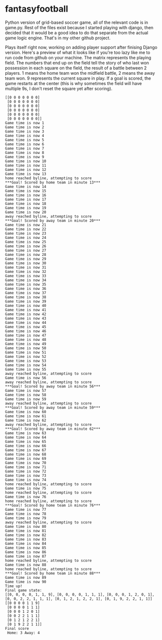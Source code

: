 # fantasyfootball

Python version of grid-based soccer game, all of the relevant code is in game.py. Rest of the files exist because I started playing with django, then decided that it would be a good idea to do that separate from the actual game logic engine. That's in my other github project.

Plays itself right now, working on adding player support after finising Django version. Here's a preview of what it looks like if you're too lazy like me to run code from github on your machine. The matrix represents the playing field. The numbers that end up on the field tell the story of who last won possession in each square on the field, the result of a battle between 2 players. 1 means the home team won the midfield battle, 2 means the away team won. 9 represents the current square in play. If a goal is scored, the game restarts at the center (this is why sometimes the field will have multiple 9s, I don't reset the square yet after scoring).

	[[0 0 0 0 0 0 0]
	 [0 0 0 0 0 0 0]
	 [0 0 0 0 0 0 0]
	 [0 0 0 0 0 0 0]
	 [0 0 0 0 0 0 0]
	 [0 0 0 0 0 0 0]]
	Game time is now 1
	Game time is now 2
	Game time is now 3
	Game time is now 4
	Game time is now 5
	Game time is now 6
	Game time is now 7
	Game time is now 8
	Game time is now 9
	Game time is now 10
	Game time is now 11
	Game time is now 12
	Game time is now 13
	home reached byline, attempting to score
	***Goal! Scored by home team in minute 13***
	Game time is now 14
	Game time is now 15
	Game time is now 16
	Game time is now 17
	Game time is now 18
	Game time is now 19
	Game time is now 20
	away reached byline, attempting to score
	***Goal! Scored by away team in minute 20***
	Game time is now 21
	Game time is now 22
	Game time is now 23
	Game time is now 24
	Game time is now 25
	Game time is now 26
	Game time is now 27
	Game time is now 28
	Game time is now 29
	Game time is now 30
	Game time is now 31
	Game time is now 32
	Game time is now 33
	Game time is now 34
	Game time is now 35
	Game time is now 36
	Game time is now 37
	Game time is now 38
	Game time is now 39
	Game time is now 40
	Game time is now 41
	Game time is now 42
	Game time is now 43
	Game time is now 44
	Game time is now 45
	Game time is now 46
	Game time is now 47
	Game time is now 48
	Game time is now 49
	Game time is now 50
	Game time is now 51
	Game time is now 52
	Game time is now 53
	Game time is now 54
	Game time is now 55
	away reached byline, attempting to score
	Game time is now 56
	away reached byline, attempting to score
	***Goal! Scored by away team in minute 56***
	Game time is now 57
	Game time is now 58
	Game time is now 59
	away reached byline, attempting to score
	***Goal! Scored by away team in minute 59***
	Game time is now 60
	Game time is now 61
	Game time is now 62
	away reached byline, attempting to score
	***Goal! Scored by away team in minute 62***
	Game time is now 63
	Game time is now 64
	Game time is now 65
	Game time is now 66
	Game time is now 67
	Game time is now 68
	Game time is now 69
	Game time is now 70
	Game time is now 71
	Game time is now 72
	Game time is now 73
	Game time is now 74
	home reached byline, attempting to score
	Game time is now 75
	home reached byline, attempting to score
	Game time is now 76
	home reached byline, attempting to score
	***Goal! Scored by home team in minute 76***
	Game time is now 77
	Game time is now 78
	Game time is now 79
	away reached byline, attempting to score
	Game time is now 80
	Game time is now 81
	Game time is now 82
	Game time is now 83
	Game time is now 84
	Game time is now 85
	Game time is now 86
	Game time is now 87
	home reached byline, attempting to score
	Game time is now 88
	home reached byline, attempting to score
	***Goal! Scored by home team in minute 88***
	Game time is now 89
	Game time is now 90
	Time up!
	Final game state:
	[[0, 0, 0, 0, 1, 1, 9], [0, 0, 0, 0, 1, 1, 1], [0, 0, 0, 1, 2, 0, 1], [0, 0, 2, 2, 1, 1, 1], [0, 1, 2, 1, 2, 2, 1], [0, 1, 9, 2, 2, 1, 1]]
	[[0 0 0 0 1 1 9]
	 [0 0 0 0 1 1 1]
	 [0 0 0 1 2 0 1]
	 [0 0 2 2 1 1 1]
	 [0 1 2 1 2 2 1]
	 [0 1 9 2 2 1 1]]
	Final score
	 Home: 3 Away: 4
